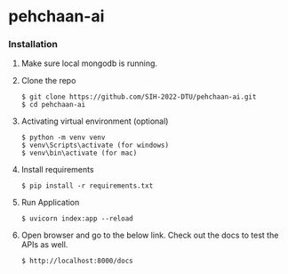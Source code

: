 # pehchaan-ai
 
### Installation

1. Make sure local mongodb is running. 

2. Clone the repo
   ```
   $ git clone https://github.com/SIH-2022-DTU/pehchaan-ai.git
   $ cd pehchaan-ai
   ```
2. Activating virtual environment (optional)
   ```
   $ python -m venv venv
   $ venv\Scripts\activate (for windows)
   $ venv\bin\activate (for mac)
   ```
3. Install requirements
   ```
   $ pip install -r requirements.txt
   ```
4. Run Application

   ```
   $ uvicorn index:app --reload
   ```
5. Open browser and go to the below link. Check out the docs to test the APIs as well.

    ```
    $ http://localhost:8000/docs
    ```
